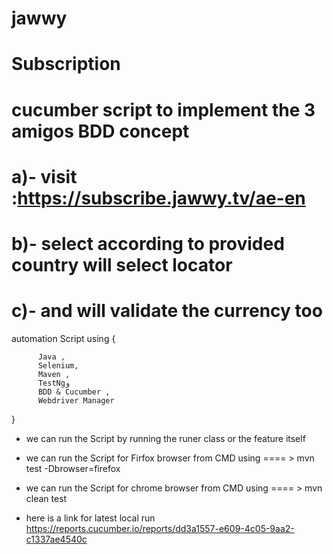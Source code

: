 # jawwy
# Subscription

# cucumber script to implement the 3 amigos BDD concept  
# a)-  visit :https://subscribe.jawwy.tv/ae-en
# b)-  select according to provided country will select locator
# c)-  and will validate the currency too 


  automation Script using {
      
          Java ,
          Selenium,
          Maven , 
          TestNgو
          BDD & Cucumber ,
          Webdriver Manager


  } 
   
   * we can run the Script by running the runer class or the feature itself  
   
   * we can run the Script for  Firfox browser from CMD using ==== >  mvn test -Dbrowser=firefox
   
   * we can run the Script for  chrome browser from CMD using ==== >  mvn clean test 
   
   * here is a link for latest local run https://reports.cucumber.io/reports/dd3a1557-e609-4c05-9aa2-c1337ae4540c
   
   
   
